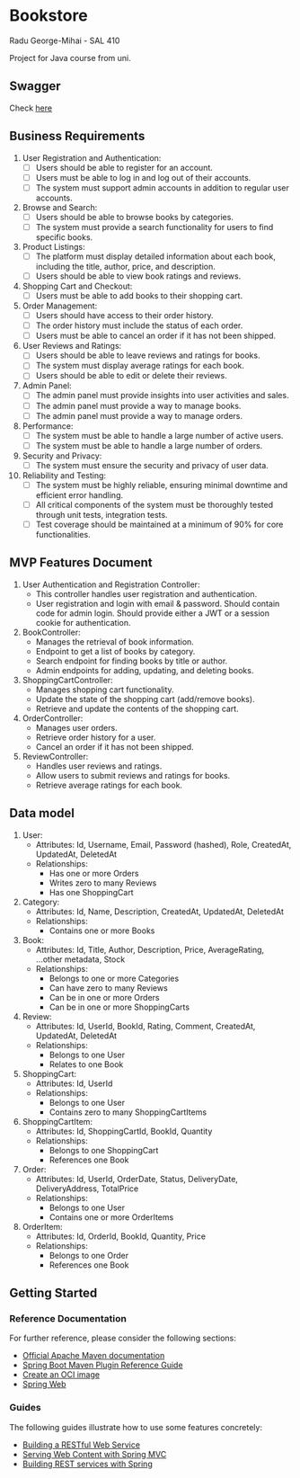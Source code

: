 # Bookstore

Radu George-Mihai - SAL 410

Project for Java course from uni.

## Swagger

Check [here](http://localhost:8080/swagger-ui/index.html#/)

## Business Requirements

1. User Registration and Authentication:
   - [ ] Users should be able to register for an account.
   - [ ] Users must be able to log in and log out of their accounts.
   - [ ] The system must support admin accounts in addition to regular user accounts.
2. Browse and Search:
   - [ ] Users should be able to browse books by categories.
   - [ ] The system must provide a search functionality for users to find specific books.
3. Product Listings:
   - [ ] The platform must display detailed information about each book, including the title, author, price, and description.
   - [ ] Users should be able to view book ratings and reviews.
4. Shopping Cart and Checkout:
   - [ ] Users must be able to add books to their shopping cart.
5. Order Management:
   - [ ] Users should have access to their order history.
   - [ ] The order history must include the status of each order.
   - [ ] Users must be able to cancel an order if it has not been shipped.
6. User Reviews and Ratings:
   - [ ] Users should be able to leave reviews and ratings for books.
   - [ ] The system must display average ratings for each book.
   - [ ] Users should be able to edit or delete their reviews.
7. Admin Panel:
   - [ ] The admin panel must provide insights into user activities and sales.
   - [ ] The admin panel must provide a way to manage books.
   - [ ] The admin panel must provide a way to manage orders.
8. Performance:
    - [ ] The system must be able to handle a large number of active users.
    - [ ] The system must be able to handle a large number of orders.
9. Security and Privacy:
    - [ ] The system must ensure the security and privacy of user data.
10. Reliability and Testing:
    - [ ] The system must be highly reliable, ensuring minimal downtime and efficient error handling. 
    - [ ] All critical components of the system must be thoroughly tested through unit tests, integration tests. 
    - [ ] Test coverage should be maintained at a minimum of 90% for core functionalities. 

## MVP Features Document

1. User Authentication and Registration Controller:
   - This controller handles user registration and authentication.
   - User registration and login with email & password. Should contain code for admin login. Should provide either a JWT or a session cookie for authentication.
2. BookController:
   - Manages the retrieval of book information. 
   - Endpoint to get a list of books by category. 
   - Search endpoint for finding books by title or author.
   - Admin endpoints for adding, updating, and deleting books.
3. ShoppingCartController:
   - Manages shopping cart functionality. 
   - Update the state of the shopping cart (add/remove books). 
   - Retrieve and update the contents of the shopping cart.
4. OrderController:
   - Manages user orders. 
   - Retrieve order history for a user.
   - Cancel an order if it has not been shipped.
5. ReviewController:
   - Handles user reviews and ratings. 
   - Allow users to submit reviews and ratings for books. 
   - Retrieve average ratings for each book.

## Data model

1. User:
   - Attributes: Id, Username, Email, Password (hashed), Role, CreatedAt, UpdatedAt, DeletedAt 
   - Relationships:
     - Has one or more Orders
     - Writes zero to many Reviews
     - Has one ShoppingCart
2. Category:
   - Attributes: Id, Name, Description, CreatedAt, UpdatedAt, DeletedAt
   - Relationships:
     - Contains one or more Books
3. Book:
   - Attributes: Id, Title, Author, Description, Price, AverageRating, ...other metadata, Stock
   - Relationships: 
     - Belongs to one or more Categories
     - Can have zero to many Reviews
     - Can be in one or more Orders
     - Can be in one or more ShoppingCarts
4. Review:
   - Attributes: Id, UserId, BookId, Rating, Comment, CreatedAt, UpdatedAt, DeletedAt
   - Relationships:
     - Belongs to one User 
     - Relates to one Book
5. ShoppingCart:
   - Attributes: Id, UserId 
   - Relationships:
     - Belongs to one User
     - Contains zero to many ShoppingCartItems
6. ShoppingCartItem:
   - Attributes: Id, ShoppingCartId, BookId, Quantity 
   - Relationships:
     - Belongs to one ShoppingCart
     - References one Book 
7. Order:
   - Attributes: Id, UserId, OrderDate, Status, DeliveryDate, DeliveryAddress, TotalPrice
   - Relationships:
     - Belongs to one User
     - Contains one or more OrderItems
8. OrderItem:
    - Attributes: Id, OrderId, BookId, Quantity, Price
    - Relationships:
      - Belongs to one Order
      - References one Book

## Getting Started

### Reference Documentation

For further reference, please consider the following sections:

* [Official Apache Maven documentation](https://maven.apache.org/guides/index.html)
* [Spring Boot Maven Plugin Reference Guide](https://docs.spring.io/spring-boot/docs/3.2.0/maven-plugin/reference/html/)
* [Create an OCI image](https://docs.spring.io/spring-boot/docs/3.2.0/maven-plugin/reference/html/#build-image)
* [Spring Web](https://docs.spring.io/spring-boot/docs/3.2.0/reference/htmlsingle/index.html#web)

### Guides

The following guides illustrate how to use some features concretely:

* [Building a RESTful Web Service](https://spring.io/guides/gs/rest-service/)
* [Serving Web Content with Spring MVC](https://spring.io/guides/gs/serving-web-content/)
* [Building REST services with Spring](https://spring.io/guides/tutorials/rest/)

